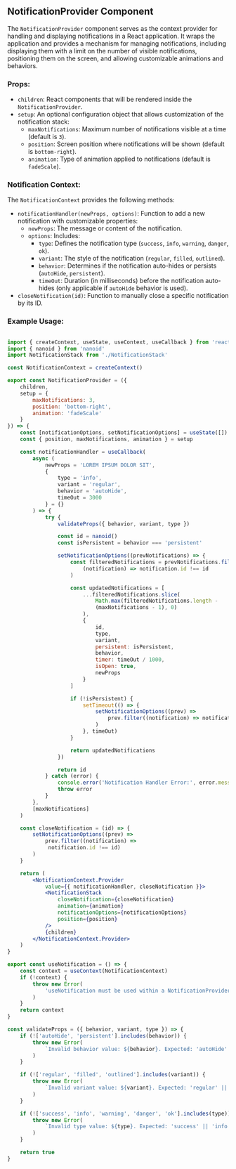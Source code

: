 ## NotificationProvider Component

The `NotificationProvider` component serves as the context provider for handling and displaying notifications in a React application. It wraps the application and provides a mechanism for managing notifications, including displaying them with a limit on the number of visible notifications, positioning them on the screen, and allowing customizable animations and behaviors.

### Props:

- `children`: React components that will be rendered inside the `NotificationProvider`.
- `setup`: An optional configuration object that allows customization of the notification stack:
  - `maxNotifications`: Maximum number of notifications visible at a time (default is `3`).
  - `position`: Screen position where notifications will be shown (default is `bottom-right`).
  - `animation`: Type of animation applied to notifications (default is `fadeScale`).

### Notification Context:

The `NotificationContext` provides the following methods:
- `notificationHandler(newProps, options)`: Function to add a new notification with customizable properties:
  - `newProps`: The message or content of the notification.
  - `options`: Includes:
    - `type`: Defines the notification type (`success`, `info`, `warning`, `danger`, `ok`).
    - `variant`: The style of the notification (`regular`, `filled`, `outlined`).
    - `behavior`: Determines if the notification auto-hides or persists (`autoHide`, `persistent`).
    - `timeOut`: Duration (in milliseconds) before the notification auto-hides (only applicable if `autoHide` behavior is used).
- `closeNotification(id)`: Function to manually close a specific notification by its ID.

### Example Usage:

```jsx

import { createContext, useState, useContext, useCallback } from 'react'
import { nanoid } from 'nanoid'
import NotificationStack from './NotificationStack'

const NotificationContext = createContext()

export const NotificationProvider = ({
	children,
	setup = {
		maxNotifications: 3,
		position: 'bottom-right',
		animation: 'fadeScale'
	}
}) => {
	const [notificationOptions, setNotificationOptions] = useState([])
	const { position, maxNotifications, animation } = setup

	const notificationHandler = useCallback(
		async (
			newProps = 'LOREM IPSUM DOLOR SIT',
			{
				type = 'info',
				variant = 'regular',
				behavior = 'autoHide',
				timeOut = 3000
			} = {}
		) => {
			try {
				validateProps({ behavior, variant, type })

				const id = nanoid()
				const isPersistent = behavior === 'persistent'

				setNotificationOptions((prevNotifications) => {
					const filteredNotifications = prevNotifications.filter(
						(notification) => notification.id !== id
					)

					const updatedNotifications = [
						...filteredNotifications.slice(
							Math.max(filteredNotifications.length - 
							(maxNotifications - 1), 0)
						),
						{
							id,
							type,
							variant,
							persistent: isPersistent,
							behavior,
							timer: timeOut / 1000,
							isOpen: true,
							newProps
						}
					]

					if (!isPersistent) {
						setTimeout(() => {
							setNotificationOptions((prev) =>
								prev.filter((notification) => notification.id !== id)
							)
						}, timeOut)
					}

					return updatedNotifications
				})

				return id
			} catch (error) {
				console.error('Notification Handler Error:', error.message)
				throw error
			}
		},
		[maxNotifications]
	)

	const closeNotification = (id) => {
		setNotificationOptions((prev) =>
			prev.filter((notification) =>
			 notification.id !== id)
		)
	}

	return (
		<NotificationContext.Provider
			value={{ notificationHandler, closeNotification }}>
			<NotificationStack
				closeNotification={closeNotification}
				animation={animation}
				notificationOptions={notificationOptions}
				position={position}
			/>
			{children}
		</NotificationContext.Provider>
	)
}

export const useNotification = () => {
	const context = useContext(NotificationContext)
	if (!context) {
		throw new Error(
			'useNotification must be used within a NotificationProvider'
		)
	}
	return context
}

const validateProps = ({ behavior, variant, type }) => {
	if (!['autoHide', 'persistent'].includes(behavior)) {
		throw new Error(
			`Invalid behavior value: ${behavior}. Expected: 'autoHide' || 'persistent'.`
		)
	}

	if (!['regular', 'filled', 'outlined'].includes(variant)) {
		throw new Error(
			`Invalid variant value: ${variant}. Expected: 'regular' || 'filled' || 'outlined'.`
		)
	}

	if (!['success', 'info', 'warning', 'danger', 'ok'].includes(type)) {
		throw new Error(
			`Invalid type value: ${type}. Expected: 'success' || 'info' || 'warning' || 'danger' || 'ok'.`
		)
	}

	return true
}

